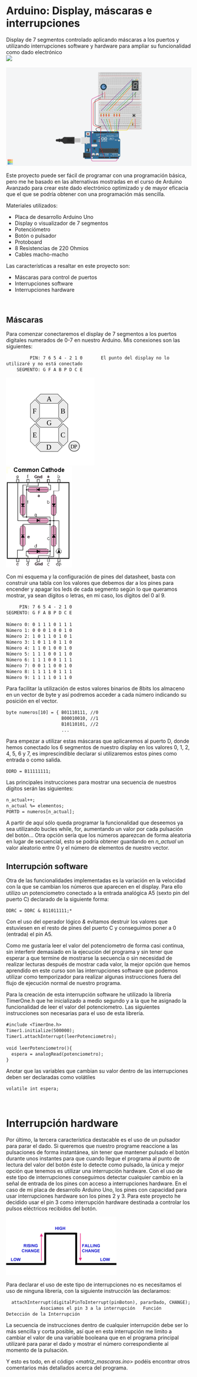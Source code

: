 # Arduino: Display, máscaras e interrupciones
Display de 7 segmentos controlado aplicando máscaras a los puertos y utilizando interrupciones software y hardware para ampliar su funcionalidad como dado electrónico
<br />
![](funcionando.gif)

![Ensamblaje del circuito](https://raw.githubusercontent.com/ankgiel/Display_mascaras/master/esquema_circuito.png)

Este proyecto puede ser fácil de programar con una programación básica, pero me he basado en las alternativas mostradas en el curso de Arduino Avanzado para crear este dado electrónico optimizado y de mayor eficacia que el que se podría obtener con una programación más sencilla.

Materiales utilizados:
* Placa de desarrollo Arduino Uno
* Display o visualizador de 7 segmentos
* Potenciómetro
* Botón o pulsador
* Protoboard
* 8 Resistencias de 220 Ohmios
* Cables macho-macho 

Las características a resaltar en este proyecto son:
* Máscaras para control de puertos
* Interrupciones software
* Interrupciones hardware  
<br />

## Máscaras 
Para comenzar conectaremos el display de 7 segmentos a los puertos digitales numerados de 0-7 en nuestro Arduino.
Mis conexiones son las siguientes:

             PIN: 7 6 5 4 - 2 1 0       El punto del display no lo utilizaré y no está conectado
        SEGMENTO: G F A B P D C E  
 
 
 ![Etiquetado display](https://raw.githubusercontent.com/ankgiel/Display_mascaras/master/etiquetado_display_7_segmentos.png)  
 ![Pines del display](https://raw.githubusercontent.com/ankgiel/Display_mascaras/master/pines_display.PNG)
 
 Con mi esquema y la configuración de pines del datasheet, basta con construir una tabla con los valores que debemos dar a los pines para encender y apagar los leds de cada segmento según lo que queramos mostrar, ya sean dígitos o letras, en mi caso, los dígitos del 0 al 9.
 
         PIN: 7 6 5 4 - 2 1 0 
    SEGMENTO: G F A B P D C E 
 
    Número 0: 0 1 1 1 0 1 1 1 
    Número 1: 0 0 0 1 0 0 1 0
    Número 2: 1 0 1 1 0 1 0 1 
    Número 3: 1 0 1 1 0 1 1 0 
    Número 4: 1 1 0 1 0 0 1 0 
    Número 5: 1 1 1 0 0 1 1 0 
    Número 6: 1 1 1 0 0 1 1 1 
    Número 7: 0 0 1 1 0 0 1 0 
    Número 8: 1 1 1 1 0 1 1 1
    Número 9: 1 1 1 1 0 1 1 0 
 
 Para facilitar la utilización de estos valores binarios de 8bits los almaceno en un vector de byte y así podremos acceder a cada número indicando su posición en el vector.
 
    byte numeros[10] = { B01110111, //0
                         B00010010, //1
                         B10110101, //2
                         ...
                      
Para empezar a utilizar estas máscaras que aplicaremos al puerto D, donde hemos conectado los 6 segmentos de nuestro display en los valores 0, 1, 2, 4, 5, 6 y 7, es imprescindible declarar si utilizaremos estos pines como entrada o como salida. 

    DDRD = B11111111;

Las principales instrucciones para mostrar una secuencia de nuestros dígitos serán las siguientes:
    
    n_actual++;                    
    n_actual %= elementos;          
    PORTD = numeros[n_actual];      

A partir de aquí sólo queda programar la funcionalidad que deseemos ya sea utilizando bucles while, for, aumentando un valor por cada pulsación del botón... Otra opción sería que los números aparezcan de forma aleatoria en lugar de secuencial, esto se podría obtener guardando en *n_actual* un valor aleatorio entre 0 y el número de elementos de nuestro vector.
<br />

## Interrupción software 
Otra de las funcionalidades implementadas es la variación en la velocidad con la que se cambian los números que aparecen en el display. Para ello utilizo un potenciometro conectado a la entrada analógica A5 (sexto pin del puerto C) declarado de la siguiente forma:

    DDRC = DDRC & B11011111;* 
Con el uso del operador lógico *&* evitamos destruir los valores que estuviesen en el resto de pines del puerto C y conseguimos poner a 0 (entrada) el pin A5.

Como me gustaría leer el valor del potenciometro de forma casi continua, sin interferir demasiado en la ejecución del programa y sin tener que esperar a que termine de mostrarse la secuencia o sin necesidad de realizar lecturas después de mostrar cada valor, la mejor opción que hemos aprendido en este curso son las interrupciones software que podemos utilizar como temporizador para realizar algunas instrucciones fuera del flujo de ejecución normal de nuestro programa. 

Para la creación de esta interrupción software he utilizado la librería TimerOne.h que he inicializado a medio segundo y a la que he asignado la funcionalidad de leer el valor del potenciometro. Las siguientes instrucciones son necesarias para el uso de esta librería.

    #include <TimerOne.h> 
    Timer1.initialize(500000);
    Timer1.attachInterrupt(leerPotenciometro);

    void leerPotenciometro(){         
      espera = analogRead(potenciometro); 
    }

Anotar que las variables que cambian su valor dentro de las interrupciones deben ser declaradas como volátiles
    
    volatile int espera;    
<br />

# Interrupción hardware
Por último, la tercera característica destacable es el uso de un pulsador para parar el dado. Si queremos que nuestro programe reaccione a las pulsaciones de forma instantánea, sin tener que mantener pulsado el botón durante unos instantes para que cuando llegue el programa al punto de lectura del valor del botón éste lo detecte como pulsado, la única y mejor opción que tenemos es utilizar una interrupción hardware. 
Con el uso de este tipo de interrupciones conseguimos detectar cualquier cambio en la señal de entrada de los pines con acceso a interrupciones hardware. En el caso de mi placa de desarrollo Arduino Uno, los pines con capacidad para usar interrupciones hardware son los pines 2 y 3. Para este proyecto he decidido usar el pin 3 como interrupción hardware destinada a controlar los pulsos eléctricos recibidos del botón. 

 ![Interrupciones hardware](https://raw.githubusercontent.com/ankgiel/Display_mascaras/master/modos-interrupciones.png)

Para declarar el uso de este tipo de interrupciones no es necesitamos el uso de ninguna librería, con la siguiente instrucción las declaramos:
      
      attachInterrupt(digitalPinToInterrupt(pinBoton), pararDado, CHANGE);
                 Asociamos el pin 3 a la interrupción   Función    Detección de la Interrupción
           
 La secuencia de instrucciones dentro de cualquier interrupción debe ser lo más sencilla y corta posible, así que en esta interrupción me limito a cambiar el valor de una variable booleana que en el programa principal utilizaré para parar el dado y mostrar el número correspondiente al momento de la pulsación. <br />
 
Y esto es todo, en el código <*matriz_mascaras.ino*> podéis encontrar otros comentarios más detallados acerca del programa. 

